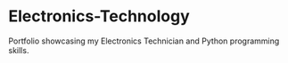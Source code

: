 # Electronics-Technology
Portfolio showcasing my Electronics Technician and Python programming skills.
